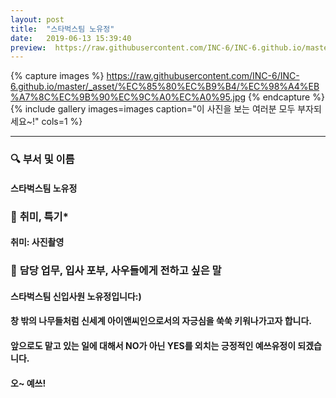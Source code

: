 ```yaml
---
layout: post
title:  "스타벅스팀 노유정"
date:   2019-06-13 15:39:40
preview:  https://raw.githubusercontent.com/INC-6/INC-6.github.io/master/_asset/%EB%8F%99%EA%B8%B0%EC%82%AC%EC%A7%84/191913.jpg
---
```


{% capture images %}
https://raw.githubusercontent.com/INC-6/INC-6.github.io/master/_asset/%EC%85%80%EC%B9%B4/%EC%98%A4%EB%A7%8C%EC%9B%90%EC%9C%A0%EC%A0%95.jpg
{% endcapture %}
{% include gallery images=images caption="이 사진을 보는 여러분 모두 부자되세요~!" cols=1 %}


---

### 🔍 **부서 및 이름**

#### 스타벅스팀 노유정  

### 🔔 **취미, 특기***

#### 취미: 사진촬영

### 🔔 **담당 업무, 입사 포부, 사우들에게 전하고 싶은 말**

#### 스타벅스팀 신입사원 노유정입니다:)

#### 창 밖의 나무들처럼 신세계 아이앤씨인으로서의 자긍심을 쑥쑥 키워나가고자 합니다.

#### 앞으로도  맡고 있는 일에 대해서 NO가 아닌 YES를 외치는 긍정적인 예쓰유정이 되겠습니다.

#### 오~ 예쓰!
